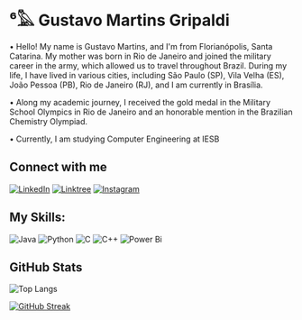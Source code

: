 # ⁶𓅓 Gustavo Martins Gripaldi 
• Hello! My name is Gustavo Martins, and I'm from Florianópolis, Santa Catarina. My mother was born in Rio de Janeiro and joined the military career in the army, which allowed us to travel throughout Brazil. During my life, I have lived in various cities, including São Paulo (SP), Vila Velha (ES), João Pessoa (PB), Rio de Janeiro (RJ), and I am currently in Brasília.

• Along my academic journey, I received the gold medal in the Military School Olympics in Rio de Janeiro and an honorable mention in the Brazilian Chemistry Olympiad.

• Currently, I am studying Computer Engineering at IESB

## Connect with me
[![LinkedIn](https://img.shields.io/badge/LinkedIn-000?style=for-the-badge&logo=linkedin&logoColor=0E76A8)](https://www.linkedin.com/in/g2martins/)
[![Linktree](https://img.shields.io/badge/linktree-000000?style=for-the-badge&logo=linktree&logoColor=)](https://beacons.ai/g2martins/)
[![Instagram](https://img.shields.io/badge/Instagram-000?style=for-the-badge&logo=instagram)](https://www.instagram.com/g2martins/?hl=pt-br)

## My Skills:
![Java](https://img.shields.io/badge/Java-000?style=for-the-badge&logo=java)
![Python](https://img.shields.io/badge/Python-000?style=for-the-badge&logo=python)
![C](https://img.shields.io/badge/C-000?style=for-the-badge&logo=c)
![C++](https://img.shields.io/badge/C%2B%2B-000?style=for-the-badge&logo=c%2B%2B&logoColor=00599C)
![Power Bi](https://img.shields.io/badge/power_bi-F2C811?style=for-the-badge&logo=powerbi&logoColor=black)

## GitHub Stats
![Top Langs](https://github-readme-stats-git-masterrstaa-rickstaa.vercel.app/api/top-langs/?username=G2Martins&bg_color=000&border_color=30A3DC&title_color=E94D5F&text_color=FFF)

[![GitHub Streak](https://streak-stats.demolab.com?user=G2Martins&theme=python-dark&border_radius=5)](https://git.io/streak-stats)
